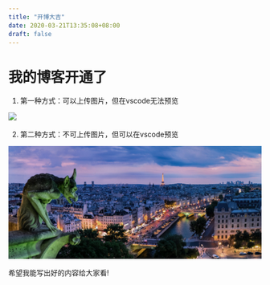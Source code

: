 ```yaml
---
title: "开博大吉"
date: 2020-03-21T13:35:08+08:00
draft: false
---
```


# 我的博客开通了
1. 第一种方式：可以上传图片，但在vscode无法预览
   
![](/images/1.jpg)

2. 第二种方式：不可上传图片，但可以在vscode预览


![](../../static/images/1.jpg)

希望我能写出好的内容给大家看!
